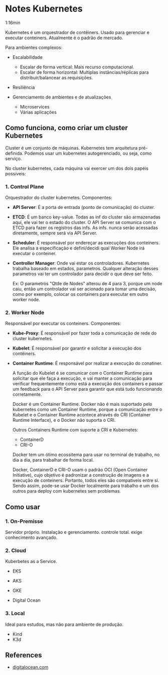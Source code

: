 # Notes Kubernetes

1:16min

Kubernetes é um orquestrador de contêiners.
Usado para gerenciar e executar conteiners.
Atualmente é o padrão de mercado.

Para ambientes complexos:

- Escalabilidade
  - Escalar de forma vertical: Mais recurso computacional.
  - Escalar de forma horizontal: Multiplas instâncias/réplicas para distribuir/balancear as requisições.

- Resiliência

- Gerenciamento de ambientes e de atualizações
  - Microservices 
  - Várias aplicações

## Como funciona, como criar um cluster Kubernetes

Cluster é um conjunto de máquinas.
Kubernetes tem arquitetura pré-definida.
Podemos usar um kubernetes autogerenciado, ou seja, como serviço.

No cluster kubernetes, cada máquina vai exercer um dos dois papéis possíveis:

### 1. Control Plane
Orquestrador do cluster kubernetes.
Componentes:
- **API Server**: É a porta de entrada (ponto de comunicação) do cluster.
- **ETCD**: É um banco key-value. Todas as inf do cluster são armazenadas aqui, ele vai ter o estado do cluster.
   O API Server se comunica com o ETCD para fazer os registros das infs.
   As infs. nunca serão acessadas diretamente, sempre será via API Server.

- **Scheduler**: É responsável por endereçar as execuções dos conteiners.
   Ele analisa a especificação e defini/decidi qual Worker Node irá executar o conteiner.

- **Controller Manager**: Onde vai estar os controladores.
   Kubernetes trabalha baseado em estados, parametros.
   Qualquer alteração desses parametros vai ter um controlador para decidir o que deve ser feito.

   Ex: O parametros "Qtde de Nodes" alterou de 4 para 3, porque um node caiu, então um controlador vai ser acionado para tomar uma decisão, como por exemplo, colocar os containers para executar em outro worker node.


### 2. Worker Node
Responsável por executar os conteiners.
Componentes:
- **Kube-Proxy**: É responsável por fazer toda a comunicação de rede do cluster kubernetes.
- **Kubelet**: É responsável por garantir e solicitar a execução dos contêiners.
- **Container Runtime**: É responsável por realizar a execução do conatiner.
  
    A função do Kubelet é se comunicar com o Container Runtime para solicitar que ele faça a execução, e vai manter a comunicação para verificar frequentemente como está a execução dos containers e passar um feedback para o API Server para garantir que está tudo funcionando corretamente.

    Docker é um Container Runtime.
    Docker não é mais suportado pelo kubernetes como um Container Runtime, porque a comunicação entre o Kubelet e o Container Runtime acontece através do CRI (Container Runtime Interface), e o Docker não suporta o CRI.

    Outros Containers Runtime com suporte a CRI e Kubernetes:
    - ContainerD
    - CRI-O

    Docker tem um ótimo ecossitema para usar no terminal de trabalho, no dia a dia, para trabalhar de forma local.

    Docker, ContainerD e CRI-O usam o padrão OCI (Open Container Initiative), cujo objetivo é padronizar a construção de imagens e a execução de conteiners.
    Portanto, todos eles são compativeis entre si.
    Sendo assim, pode-se usar Docker localmente para trabalho e um dos outros para deploy com kubernetes sem problemas.

## Como usar

### 1. On-Premisse

Servidor próprio. Instalação e gerenciamento. controle total. exige conhecimento avançado.

### 2. Cloud

Kuberbetes as a Service.

- EKS
- AKS
- GKE

- Digital Ocean

### 3. Local

Ideal para estudos, mas não para ambiente de produção.
 
- Kind
- K3d

## References

- [digitalocean.com](digitalocean.com)